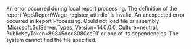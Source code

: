 An error occurred during local report processing.
The definition of the report 'App\Report\Wage_register_att.rdlc' is invalid.
An unexpected error occurred in Report Processing.
Could not load file or assembly 'Microsoft.SqlServer.Types, Version=14.0.0.0, Culture=neutral, PublicKeyToken=89845dcd8080cc91' or one of its dependencies. The system cannot find the file specified.
